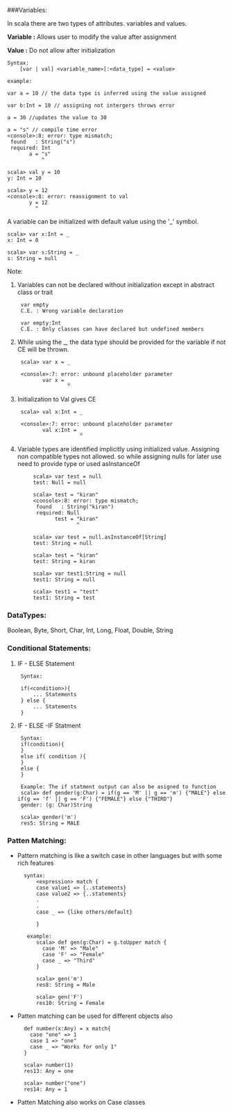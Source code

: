 ###Variables:

In scala there are two types of attributes. variables and values.

**Variable :** Allows user to modify the value after assignment

**Value :**  Do not allow after initialization

    Syntax: 
        [var | val] <variable_name>[:<data_type] = <value>
        
    example:
    
    var a = 10 // the data type is inferred using the value assigned
    
    var b:Int = 10 // assigning not intergers throws error
    
    a = 30 //updates the value to 30
    
    a = "s" // compile time error
    <console>:8: error: type mismatch;
     found   : String("s")
     required: Int
           a = "s"
               ^
    
    scala> val y = 10
    y: Int = 10
    
    scala> y = 12
    <console>:8: error: reassignment to val
           y = 12
             ^
A variable can be initialized with default value using the '_' symbol. 

    scala> var x:Int = _
    x: Int = 0
    
    scala> var s:String = _
    s: String = null

Note: 
1. Variables can not be declared without initialization except in abstract class or trait

        var empty
        C.E. : Wrong variable declaration 
        
        var empty:Int
        C.E. : Only classes can have declared but undefined members
        
2. While using the _,  the data type should be provided for the variable if not CE will be thrown.
    
        scala> var x = _
        
        <console>:7: error: unbound placeholder parameter
               var x = _
                       ^
3. Initialization to Val gives CE
        
        scala> val x:Int = _
        
        <console>:7: error: unbound placeholder parameter
               val x:Int = _
                           ^
4. Variable types are identified implicitly using initialized value. Assigning non compatible types not allowed.
so while assigning nulls for later use need to provide type or used asInstanceOf 
        
            scala> var test = null
            test: Null = null
            
            scala> test = "kiran"
            <console>:8: error: type mismatch;
             found   : String("kiran")
             required: Null
                   test = "kiran"
                          ^
            
            scala> var test = null.asInstanceOf[String]
            test: String = null
            
            scala> test = "kiran"
            test: String = kiran
            
            scala> var test1:String = null
            test1: String = null
            
            scala> test1 = "test"
            test1: String = test
### DataTypes:
Boolean, Byte, Short, Char, Int, Long, Float, Double, String

### Conditional Statements:

1. IF - ELSE Statement
        
        Syntax:
        
        if(<condition>){
            ... Statements
        } else {
            ... Statements
        }
2. IF - ELSE -IF Statment
        
        Syntax:
        if(condition){
        } 
        else if( condition ){
        }
        else {
        }
        
        Example: The if statment output can also be asigned to function
        scala> def gender(g:Char) = if(g == 'M' || g == 'm') {"MALE"} else if(g == 'f' || g == 'F') {"FEMALE"} else {"THIRD"} 
        gender: (g: Char)String
        
        scala> gender('m')
        res5: String = MALE
        
### Patten Matching:

* Pattern matching is like a switch case in other languages but with some rich features

        syntax:
            <expression> match {
            case value1 => {..statements}
            case value2 => {..statements}
            .
            .
            case _ => {like others/default}
             
            }
         
         example:
            scala> def gen(g:Char) = g.toUpper match {
              case 'M' => "Male"
              case 'F' => "Female"
              case _ => "Third"
            }
            
            scala> gen('m')
            res8: String = Male
            
            scala> gen('F')
            res10: String = Female
            
* Patten matching can be used for different objects also
        
        def number(x:Any) = x match{
          case "one" => 1
          case 1 => "one"
          case _ => "Works for only 1"
        }
        
        scala> number(1)
        res13: Any = one
        
        scala> number("one")
        res14: Any = 1
        
* Patten Matching also works on Case classes